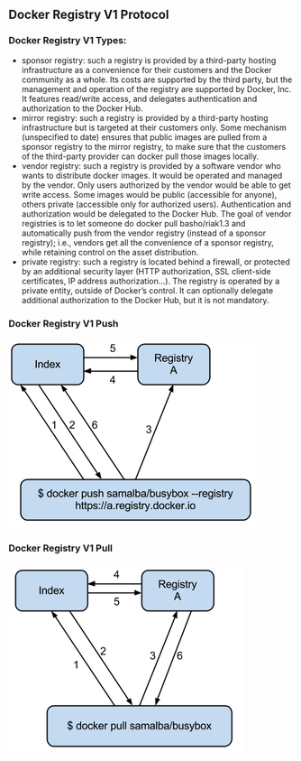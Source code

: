 ## Docker Registry V1 Protocol

### Docker Registry V1 Types: 

- sponsor registry: such a registry is provided by a third-party hosting infrastructure as a convenience for their customers and the Docker community as a whole. Its costs are supported by the third party, but the management and operation of the registry are supported by Docker, Inc. It features read/write access, and delegates authentication and authorization to the Docker Hub.
- mirror registry: such a registry is provided by a third-party hosting infrastructure but is targeted at their customers only. Some mechanism (unspecified to date) ensures that public images are pulled from a sponsor registry to the mirror registry, to make sure that the customers of the third-party provider can docker pull those images locally.
- vendor registry: such a registry is provided by a software vendor who wants to distribute docker images. It would be operated and managed by the vendor. Only users authorized by the vendor would be able to get write access. Some images would be public (accessible for anyone), others private (accessible only for authorized users). Authentication and authorization would be delegated to the Docker Hub. The goal of vendor registries is to let someone do docker pull basho/riak1.3 and automatically push from the vendor registry (instead of a sponsor registry); i.e., vendors get all the convenience of a sponsor registry, while retaining control on the asset distribution.
- private registry: such a registry is located behind a firewall, or protected by an additional security layer (HTTP authorization, SSL client-side certificates, IP address authorization…). The registry is operated by a private entity, outside of Docker’s control. It can optionally delegate additional authorization to the Docker Hub, but it is not mandatory.

### Docker Registry V1 Push 

![Docker Registry V1 Push](docs/images/docker-v1-push-chart.png "Dockyard - Docker Registry V1 Push")

### Docker Registry V1 Pull

![Docker Registry V1 Push](docs/images/docker-v1-pull-chart.png "Dockyard - Docker Registry V1 Pull")